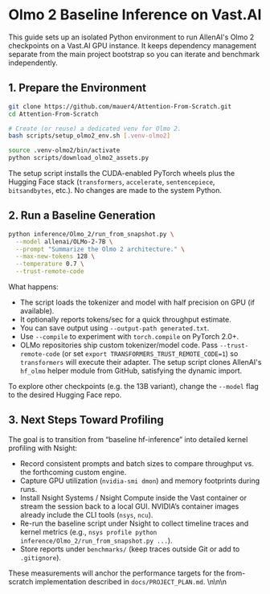 # Olmo 2 Baseline Inference on Vast.AI

This guide sets up an isolated Python environment to run AllenAI's Olmo 2 checkpoints on a Vast.AI GPU instance. It keeps dependency management separate from the main project bootstrap so you can iterate and benchmark independently.

## 1. Prepare the Environment

```bash
git clone https://github.com/mauer4/Attention-From-Scratch.git
cd Attention-From-Scratch

# Create (or reuse) a dedicated venv for Olmo 2.
bash scripts/setup_olmo2_env.sh [.venv-olmo2]

source .venv-olmo2/bin/activate
python scripts/download_olmo2_assets.py
```

The setup script installs the CUDA-enabled PyTorch wheels plus the Hugging Face stack (`transformers`, `accelerate`, `sentencepiece`, `bitsandbytes`, etc.). No changes are made to the system Python.

## 2. Run a Baseline Generation

```bash
python inference/Olmo_2/run_from_snapshot.py \
  --model allenai/OLMo-2-7B \
  --prompt "Summarize the Olmo 2 architecture." \
  --max-new-tokens 128 \
  --temperature 0.7 \
  --trust-remote-code
```

What happens:

- The script loads the tokenizer and model with half precision on GPU (if available).
- It optionally reports tokens/sec for a quick throughput estimate.
- You can save output using `--output-path generated.txt`.
- Use `--compile` to experiment with `torch.compile` on PyTorch 2.0+.
- OLMo repositories ship custom tokenizer/model code. Pass `--trust-remote-code` (or set `export TRANSFORMERS_TRUST_REMOTE_CODE=1`) so `transformers` will execute their adapter. The setup script clones AllenAI's `hf_olmo` helper module from GitHub, satisfying the dynamic import.

To explore other checkpoints (e.g. the 13B variant), change the `--model` flag to the desired Hugging Face repo.

## 3. Next Steps Toward Profiling

The goal is to transition from “baseline hf-inference” into detailed kernel profiling with Nsight:

- Record consistent prompts and batch sizes to compare throughput vs. the forthcoming custom engine.
- Capture GPU utilization (`nvidia-smi dmon`) and memory footprints during runs.
- Install Nsight Systems / Nsight Compute inside the Vast container or stream the session back to a local GUI. NVIDIA’s container images already include the CLI tools (`nsys`, `ncu`).
- Re-run the baseline script under Nsight to collect timeline traces and kernel metrics (e.g., `nsys profile python inference/Olmo_2/run_from_snapshot.py ...`).
- Store reports under `benchmarks/` (keep traces outside Git or add to `.gitignore`).

These measurements will anchor the performance targets for the from-scratch implementation described in `docs/PROJECT_PLAN.md`.
\n\n\n